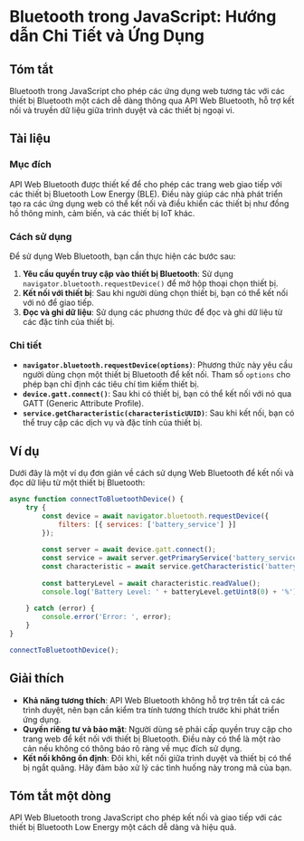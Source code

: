 <!--
Meta Description: # Bluetooth trong JavaScript: Hướng dẫn Chi Tiết và Ứng Dụng ## Tóm tắt Bluetooth trong JavaScript cho phép các ứng dụng web tương tác với các thiết b...
Meta Keywords: thiết, bluetooth, các, kết, nối
-->

# Bluetooth trong JavaScript: Hướng dẫn Chi Tiết và Ứng Dụng

## Tóm tắt
Bluetooth trong JavaScript cho phép các ứng dụng web tương tác với các thiết bị Bluetooth một cách dễ dàng thông qua API Web Bluetooth, hỗ trợ kết nối và truyền dữ liệu giữa trình duyệt và các thiết bị ngoại vi.

## Tài liệu
### Mục đích
API Web Bluetooth được thiết kế để cho phép các trang web giao tiếp với các thiết bị Bluetooth Low Energy (BLE). Điều này giúp các nhà phát triển tạo ra các ứng dụng web có thể kết nối và điều khiển các thiết bị như đồng hồ thông minh, cảm biến, và các thiết bị IoT khác.

### Cách sử dụng
Để sử dụng Web Bluetooth, bạn cần thực hiện các bước sau:

1. **Yêu cầu quyền truy cập vào thiết bị Bluetooth**: Sử dụng `navigator.bluetooth.requestDevice()` để mở hộp thoại chọn thiết bị.
2. **Kết nối với thiết bị**: Sau khi người dùng chọn thiết bị, bạn có thể kết nối với nó để giao tiếp.
3. **Đọc và ghi dữ liệu**: Sử dụng các phương thức để đọc và ghi dữ liệu từ các đặc tính của thiết bị.

### Chi tiết
- **`navigator.bluetooth.requestDevice(options)`**: Phương thức này yêu cầu người dùng chọn một thiết bị Bluetooth để kết nối. Tham số `options` cho phép bạn chỉ định các tiêu chí tìm kiếm thiết bị.
- **`device.gatt.connect()`**: Sau khi có thiết bị, bạn có thể kết nối với nó qua GATT (Generic Attribute Profile).
- **`service.getCharacteristic(characteristicUUID)`**: Sau khi kết nối, bạn có thể truy cập các dịch vụ và đặc tính của thiết bị.

## Ví dụ
Dưới đây là một ví dụ đơn giản về cách sử dụng Web Bluetooth để kết nối và đọc dữ liệu từ một thiết bị Bluetooth:

```javascript
async function connectToBluetoothDevice() {
    try {
        const device = await navigator.bluetooth.requestDevice({
            filters: [{ services: ['battery_service'] }]
        });
        
        const server = await device.gatt.connect();
        const service = await server.getPrimaryService('battery_service');
        const characteristic = await service.getCharacteristic('battery_level');
        
        const batteryLevel = await characteristic.readValue();
        console.log('Battery Level: ' + batteryLevel.getUint8(0) + '%');
        
    } catch (error) {
        console.error('Error: ', error);
    }
}

connectToBluetoothDevice();
```

## Giải thích
- **Khả năng tương thích**: API Web Bluetooth không hỗ trợ trên tất cả các trình duyệt, nên bạn cần kiểm tra tính tương thích trước khi phát triển ứng dụng.
- **Quyền riêng tư và bảo mật**: Người dùng sẽ phải cấp quyền truy cập cho trang web để kết nối với thiết bị Bluetooth. Điều này có thể là một rào cản nếu không có thông báo rõ ràng về mục đích sử dụng.
- **Kết nối không ổn định**: Đôi khi, kết nối giữa trình duyệt và thiết bị có thể bị ngắt quãng. Hãy đảm bảo xử lý các tình huống này trong mã của bạn.

## Tóm tắt một dòng
API Web Bluetooth trong JavaScript cho phép kết nối và giao tiếp với các thiết bị Bluetooth Low Energy một cách dễ dàng và hiệu quả.